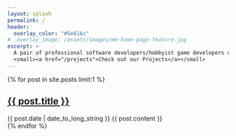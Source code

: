 ```yaml
---
layout: splash
permalink: /
header:
  overlay_color: "#5e616c"
#  overlay_image: /assets/images/mm-home-page-feature.jpg
excerpt: >
  A pair of professional software developers/hobbyist game developers creating games for fun and no profit.<br />
  <small><a href="/projects">Check out our Projects</a></small>
---
```

{% for post in site.posts limit:1 %}
  <article>
    <h2>
      <a href="{{ post.url }}">
        {{ post.title }}
      </a>
    </h2>
    <time datetime="{{ post.date | date: "%Y-%m-%d" }}">{{ post.date | date_to_long_string }}</time>
    {{ post.content }}
  </article>
{% endfor %}
